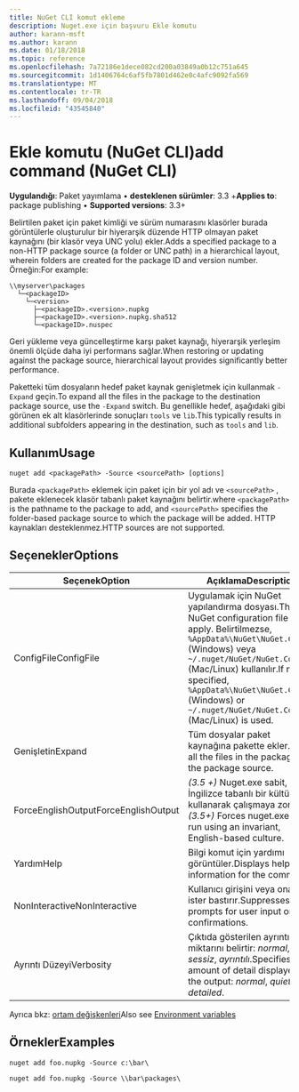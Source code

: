 ```yaml
---
title: NuGet CLI komut ekleme
description: Nuget.exe için başvuru Ekle komutu
author: karann-msft
ms.author: karann
ms.date: 01/18/2018
ms.topic: reference
ms.openlocfilehash: 7a72186e1dece082cd200a03849a0b12c751a645
ms.sourcegitcommit: 1d1406764c6af5fb7801d462e0c4afc9092fa569
ms.translationtype: MT
ms.contentlocale: tr-TR
ms.lasthandoff: 09/04/2018
ms.locfileid: "43545840"
---
```

# <a name="add-command-nuget-cli"></a><span data-ttu-id="dfdad-103">Ekle komutu (NuGet CLI)</span><span class="sxs-lookup"><span data-stu-id="dfdad-103">add command (NuGet CLI)</span></span>

<span data-ttu-id="dfdad-104">**Uygulandığı**: Paket yayımlama &bullet; **desteklenen sürümler**: 3.3 +</span><span class="sxs-lookup"><span data-stu-id="dfdad-104">**Applies to**: package publishing &bullet; **Supported versions**: 3.3+</span></span>

<span data-ttu-id="dfdad-105">Belirtilen paket için paket kimliği ve sürüm numarasını klasörler burada görüntülerle oluşturulur bir hiyerarşik düzende HTTP olmayan paket kaynağını (bir klasör veya UNC yolu) ekler.</span><span class="sxs-lookup"><span data-stu-id="dfdad-105">Adds a specified package to a non-HTTP package source (a folder or UNC path) in a hierarchical layout, wherein folders are created for the package ID and version number.</span></span> <span data-ttu-id="dfdad-106">Örneğin:</span><span class="sxs-lookup"><span data-stu-id="dfdad-106">For example:</span></span>

    \\myserver\packages
      └─<packageID>
        └─<version>
          ├─<packageID>.<version>.nupkg
          ├─<packageID>.<version>.nupkg.sha512
          └─<packageID>.nuspec

<span data-ttu-id="dfdad-107">Geri yükleme veya güncelleştirme karşı paket kaynağı, hiyerarşik yerleşim önemli ölçüde daha iyi performans sağlar.</span><span class="sxs-lookup"><span data-stu-id="dfdad-107">When restoring or updating against the package source, hierarchical layout provides significantly better performance.</span></span>

<span data-ttu-id="dfdad-108">Paketteki tüm dosyaların hedef paket kaynak genişletmek için kullanmak `-Expand` geçin.</span><span class="sxs-lookup"><span data-stu-id="dfdad-108">To expand all the files in the package to the destination package source, use the `-Expand` switch.</span></span> <span data-ttu-id="dfdad-109">Bu genellikle hedef, aşağıdaki gibi görünen ek alt klasörlerinde sonuçları `tools` ve `lib`.</span><span class="sxs-lookup"><span data-stu-id="dfdad-109">This typically results in additional subfolders appearing in the destination, such as `tools` and `lib`.</span></span>

## <a name="usage"></a><span data-ttu-id="dfdad-110">Kullanım</span><span class="sxs-lookup"><span data-stu-id="dfdad-110">Usage</span></span>

```cli
nuget add <packagePath> -Source <sourcePath> [options]
```

<span data-ttu-id="dfdad-111">Burada `<packagePath>` eklemek için paket için bir yol adı ve `<sourcePath>` , pakete eklenecek klasör tabanlı paket kaynağını belirtir.</span><span class="sxs-lookup"><span data-stu-id="dfdad-111">where `<packagePath>` is the pathname to the package to add, and `<sourcePath>` specifies the folder-based package source to which the package will be added.</span></span> <span data-ttu-id="dfdad-112">HTTP kaynakları desteklenmez.</span><span class="sxs-lookup"><span data-stu-id="dfdad-112">HTTP sources are not supported.</span></span>

## <a name="options"></a><span data-ttu-id="dfdad-113">Seçenekler</span><span class="sxs-lookup"><span data-stu-id="dfdad-113">Options</span></span>

| <span data-ttu-id="dfdad-114">Seçenek</span><span class="sxs-lookup"><span data-stu-id="dfdad-114">Option</span></span> | <span data-ttu-id="dfdad-115">Açıklama</span><span class="sxs-lookup"><span data-stu-id="dfdad-115">Description</span></span> |
| --- | --- |
| <span data-ttu-id="dfdad-116">ConfigFile</span><span class="sxs-lookup"><span data-stu-id="dfdad-116">ConfigFile</span></span> | <span data-ttu-id="dfdad-117">Uygulamak için NuGet yapılandırma dosyası.</span><span class="sxs-lookup"><span data-stu-id="dfdad-117">The NuGet configuration file to apply.</span></span> <span data-ttu-id="dfdad-118">Belirtilmezse, `%AppData%\NuGet\NuGet.Config` (Windows) veya `~/.nuget/NuGet/NuGet.Config` (Mac/Linux) kullanılır.</span><span class="sxs-lookup"><span data-stu-id="dfdad-118">If not specified, `%AppData%\NuGet\NuGet.Config` (Windows) or `~/.nuget/NuGet/NuGet.Config` (Mac/Linux) is used.</span></span>|
| <span data-ttu-id="dfdad-119">Genişletin</span><span class="sxs-lookup"><span data-stu-id="dfdad-119">Expand</span></span> | <span data-ttu-id="dfdad-120">Tüm dosyalar paket kaynağına pakette ekler.</span><span class="sxs-lookup"><span data-stu-id="dfdad-120">Adds all the files in the package to the package source.</span></span> |
| <span data-ttu-id="dfdad-121">ForceEnglishOutput</span><span class="sxs-lookup"><span data-stu-id="dfdad-121">ForceEnglishOutput</span></span> | <span data-ttu-id="dfdad-122">*(3.5 +)*  Nuget.exe sabit, İngilizce tabanlı bir kültürü kullanarak çalışmaya zorlar.</span><span class="sxs-lookup"><span data-stu-id="dfdad-122">*(3.5+)* Forces nuget.exe to run using an invariant, English-based culture.</span></span> |
| <span data-ttu-id="dfdad-123">Yardım</span><span class="sxs-lookup"><span data-stu-id="dfdad-123">Help</span></span> | <span data-ttu-id="dfdad-124">Bilgi komut için yardımı görüntüler.</span><span class="sxs-lookup"><span data-stu-id="dfdad-124">Displays help information for the command.</span></span> |
| <span data-ttu-id="dfdad-125">NonInteractive</span><span class="sxs-lookup"><span data-stu-id="dfdad-125">NonInteractive</span></span> | <span data-ttu-id="dfdad-126">Kullanıcı girişini veya onaylar ister bastırır.</span><span class="sxs-lookup"><span data-stu-id="dfdad-126">Suppresses prompts for user input or confirmations.</span></span> |
| <span data-ttu-id="dfdad-127">Ayrıntı Düzeyi</span><span class="sxs-lookup"><span data-stu-id="dfdad-127">Verbosity</span></span> | <span data-ttu-id="dfdad-128">Çıktıda gösterilen ayrıntı miktarını belirtir: *normal*, *sessiz*, *ayrıntılı*.</span><span class="sxs-lookup"><span data-stu-id="dfdad-128">Specifies the amount of detail displayed in the output: *normal*, *quiet*, *detailed*.</span></span> |

<span data-ttu-id="dfdad-129">Ayrıca bkz: [ortam değişkenleri](cli-ref-environment-variables.md)</span><span class="sxs-lookup"><span data-stu-id="dfdad-129">Also see [Environment variables](cli-ref-environment-variables.md)</span></span>

## <a name="examples"></a><span data-ttu-id="dfdad-130">Örnekler</span><span class="sxs-lookup"><span data-stu-id="dfdad-130">Examples</span></span>

```cli
nuget add foo.nupkg -Source c:\bar\

nuget add foo.nupkg -Source \\bar\packages\
```
